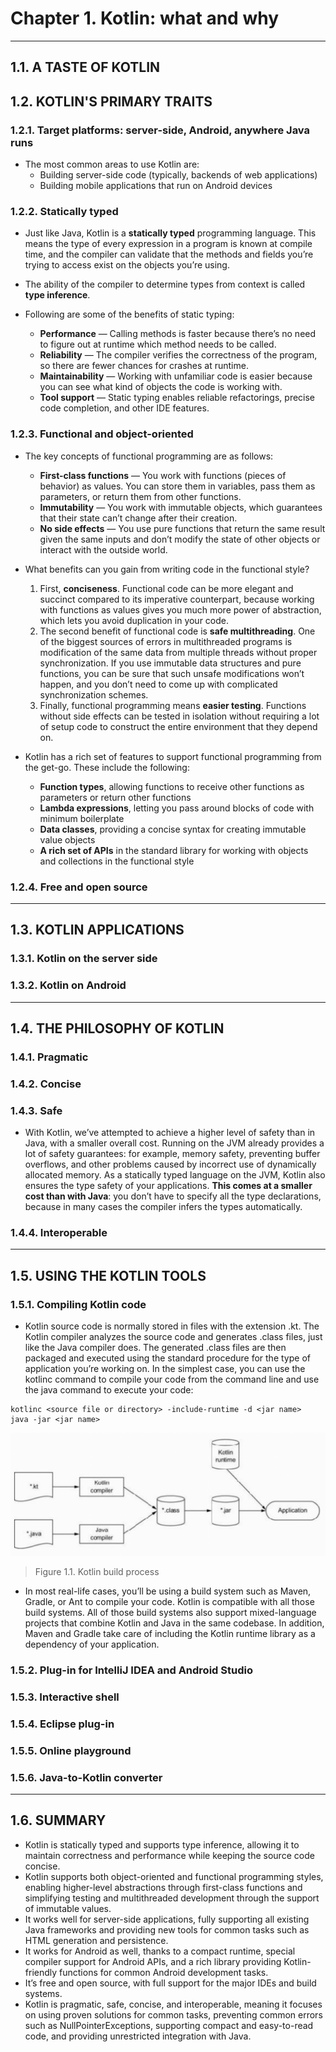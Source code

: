 # Chapter 1. Kotlin: what and why

---

## 1.1. A TASTE OF KOTLIN

## 1.2. KOTLIN'S PRIMARY TRAITS

### 1.2.1. Target platforms: server-side, Android, anywhere Java runs

* The most common areas to use Kotlin are:
  * Building server-side code (typically, backends of web applications)
  * Building mobile applications that run on Android devices

### 1.2.2. Statically typed

* Just like Java, Kotlin is a **statically typed** programming language. This means the type of every expression in a program is known at compile time, and the compiler can validate that the methods and fields you’re trying to access exist on the objects you’re using.

* The ability of the compiler to determine types from context is called **type inference**.

* Following are some of the benefits of static typing:
  * **Performance** — Calling methods is faster because there’s no need to figure out at runtime which method needs to be called.
  * **Reliability** — The compiler verifies the correctness of the program, so there are fewer chances for crashes at runtime. 
  * **Maintainability** — Working with unfamiliar code is easier because you can see what kind of objects the code is working with. 
  * **Tool support** — Static typing enables reliable refactorings, precise code completion, and other IDE features.

### 1.2.3. Functional and object-oriented

* The key concepts of functional programming are as follows:
  * **First-class functions** — You work with functions (pieces of behavior) as values. You can store them in variables, pass them as parameters, or return them from other functions. 
  * **Immutability** — You work with immutable objects, which guarantees that their state can’t change after their creation. 
  * **No side effects** — You use pure functions that return the same result given the same inputs and don’t modify the state of other objects or interact with the outside world.

* What benefits can you gain from writing code in the functional style? 
  1. First, **conciseness**. Functional code can be more elegant and succinct compared to its imperative counterpart, because working with functions as values gives you much more power of abstraction, which lets you avoid duplication in your code.
  2. The second benefit of functional code is **safe multithreading**. One of the biggest sources of errors in multithreaded programs is modification of the same data from multiple threads without proper synchronization. If you use immutable data structures and pure functions, you can be sure that such unsafe modifications won’t happen, and you don’t need to come up with complicated synchronization schemes.
  3. Finally, functional programming means **easier testing**. Functions without side effects can be tested in isolation without requiring a lot of setup code to construct the entire environment that they depend on.

* Kotlin has a rich set of features to support functional programming from the get-go. These include the following:
  * **Function types**, allowing functions to receive other functions as parameters or return other functions 
  * **Lambda expressions**, letting you pass around blocks of code with minimum boilerplate 
  * **Data classes**, providing a concise syntax for creating immutable value objects 
  * **A rich set of APIs** in the standard library for working with objects and collections in the functional style

### 1.2.4. Free and open source

---

## 1.3. KOTLIN APPLICATIONS

### 1.3.1. Kotlin on the server side

### 1.3.2. Kotlin on Android

---

## 1.4. THE PHILOSOPHY OF KOTLIN

### 1.4.1. Pragmatic

### 1.4.2. Concise

### 1.4.3. Safe

* With Kotlin, we’ve attempted to achieve a higher level of safety than in Java, with a smaller overall cost. Running on the JVM already provides a lot of safety guarantees: for example, memory safety, preventing buffer overflows, and other problems caused by incorrect use of dynamically allocated memory. As a statically typed language on the JVM, Kotlin also ensures the type safety of your applications. **This comes at a smaller cost than with Java**: you don’t have to specify all the type declarations, because in many cases the compiler infers the types automatically.

### 1.4.4. Interoperable

---

## 1.5. USING THE KOTLIN TOOLS

### 1.5.1. Compiling Kotlin code

* Kotlin source code is normally stored in files with the extension .kt. The Kotlin compiler analyzes the source code and generates .class files, just like the Java compiler does. The generated .class files are then packaged and executed using the standard procedure for the type of application you’re working on. In the simplest case, you can use the kotlinc command to compile your code from the command line and use the java command to execute your code:

```
kotlinc <source file or directory> -include-runtime -d <jar name>
java -jar <jar name>
```

![Figure 1.1. Kotlin build process](../res/fig_1_1.png)
> Figure 1.1. Kotlin build process

* In most real-life cases, you’ll be using a build system such as Maven, Gradle, or Ant to compile your code. Kotlin is compatible with all those build systems. All of those build systems also support mixed-language projects that combine Kotlin and Java in the same codebase. In addition, Maven and Gradle take care of including the Kotlin runtime library as a dependency of your application.

### 1.5.2. Plug-in for IntelliJ IDEA and Android Studio

### 1.5.3. Interactive shell

### 1.5.4. Eclipse plug-in

### 1.5.5. Online playground

### 1.5.6. Java-to-Kotlin converter

---

## 1.6. SUMMARY

* Kotlin is statically typed and supports type inference, allowing it to maintain correctness and performance while keeping the source code concise.
* Kotlin supports both object-oriented and functional programming styles, enabling higher-level abstractions through first-class functions and simplifying testing and multithreaded development through the support of immutable values. 
* It works well for server-side applications, fully supporting all existing Java frameworks and providing new tools for common tasks such as HTML generation and persistence. 
* It works for Android as well, thanks to a compact runtime, special compiler support for Android APIs, and a rich library providing Kotlin-friendly functions for common Android development tasks. 
* It’s free and open source, with full support for the major IDEs and build systems. 
* Kotlin is pragmatic, safe, concise, and interoperable, meaning it focuses on using proven solutions for common tasks, preventing common errors such as NullPointerExceptions, supporting compact and easy-to-read code, and providing unrestricted integration with Java.